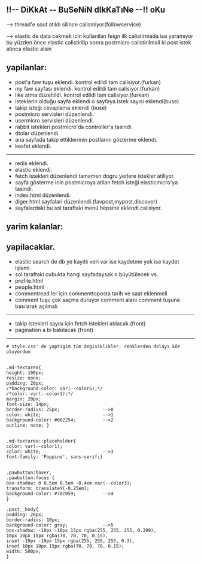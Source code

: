 ## !!-- DiKkAt -- BuSeNiN dIkKaTıNe --!!  oKu
--> thread'e sout atıldı silince calismiyor(followservice)      

--> elastic de data cekmek icin kullanilan feign ilk calistirmada ise yaramıyor
bu yüzden önce elastic calistirilip sonra postmicro calistirilmali
ki post istek atinca elastic alsin      



## yapilanlar:
* post'a faw tuşu eklendi. kontrol edildi tam calisiyor.(furkan)
* my faw sayfası eklendi. kontrol edildi tam calisiyor.(furkan)
* like atma düzeltildi. kontrol edildi tam calisiyor.(furkan)
* isteklerin olduğu sayfa eklendi o sayfaya istek sayısı eklendi(buse)
* takip isteği cevaplama eklendi (buse)
* postmicro servisleri düzenlendi.
* usermicro servisleri düzenlendi.
* rabbit istekleri postmicro'da controller'a tasindi.
* dtolar düzenlendi.
* ana sayfada takip ettiklerimin postlarını gösterme eklendi.
* kesfet eklendi.
----
* redis eklendi.
* elastic eklendi.
* fetch istekleri düzenlendi tamamen dogru yerlere istekler atiliyor.
* sayfa gösterme icin postmicroya atilan fetch isteği elasticmicro'ya tasindi.
* index.html düzenlendi.
* diger html sayfalari düzenlendi.(favpost,mypost,discover)
* sayfalardaki bu sol taraftaki menü hepsine eklendi calisiyor.


## yarim kalanlar:

## yapilacaklar.
* elastic search de db ye kayıtlı veri var ise kaydetme yok ise kaydet işlemi.
* sol taraftaki cubukta hangi sayfadaysak o büyütülecek vs.
* profile.html
* people.html
* commentread ler için commenttoposta tarih ve saat eklenmeli
* comment tuşu çok saçma duruyor comment alanı comment tuşuna basılarak açılmalı



---
* takip istekleri sayısı için fetch istekleri atılacak.(front)
* pagination a bi bakılacak (front)
---




    # style.css' de yaptigim tüm degisiklikler. renklerden dolayı kör oluyordum


    .md-textarea{
    height: 100px;
    resize: none;
    padding: 20px;
    /*background-color: var(--color5);*/
    /*color: var(--color1);*/
    margin: 20px;
    font-size: 14px;
    border-radius: 25px;                -->0
    color: white;                       -->1
    background-color: #002254;          -->2
    outline: none; }
    
    
    .md-textarea::placeholder{
    color: var(--color1);
    color: white;                       -->3
    font-family: 'Poppins', sans-serif;}
    

    .pawbutton:hover,
    .pawbutton:focus {
    box-shadow: 0 0.5em 0.5em -0.4em var(--color3);
    transform: translateY(-0.25em);
    background-color: #78c059;          -->4
    }

    .post__body{
    padding: 20px;
    border-radius: 10px;
    background-color: gray;             -->5
    box-shadow: -10px -10px 15px rgba(255, 255, 255, 0.389),
    10px 10px 15px rgba(70, 70, 70, 0.15),
    inset -10px -10px 15px rgba(255, 255, 255, 0.3),
    inset 10px 10px 15px rgba(70, 70, 70, 0.15);
    width: 500px;
    }


